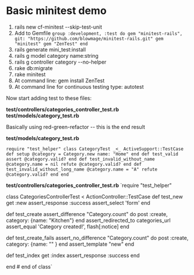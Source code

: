 # Basic minitest demo

1.  rails new cf-minitest --skip-test-unit
2.  Add to Gemfile
    `group :development, :test do
      gem "minitest-rails", git: "https://github.com/blowmage/minitest-rails.git"
      gem "minitest"
      gem "ZenTest"
    end`
3. rails generate mini_test:install
4. rails g model category name:string
5. rails g controller category --no-helper
6. rake db:migrate
7. rake minitest
8. At command line: gem install ZenTest
9. At command line for continuous testing type: autotest

Now start adding test to these files:

**test/controllers/categories_controller_test.rb**
**test/models/category_test.rb**

Basically using red-green-refactor -- this is the end result

**test/models/category_test.rb**

`require "test_helper"
class CategoryTest _<_ ActiveSupport::TestCase
  def setup
    @category = Category.new name: "Home"
  end
  def test_valid
    assert @category.valid?
  end
  def test_invalid_without_name
    @category.name = nil
    refute @category.valid?
  end
  def test_invalid_without_long_name
    @category.name = "A"
    refute @category.valid?
  end
end`


**test/controllers/categories_controller_test.rb**
`require "test_helper"

class CategoriesControllerTest < ActionController::TestCase
  def test_new
    get :new
    assert_response :success
    assert_select 'form'
  end

  def test_create
    assert_difference "Category.count" do
      post :create, category: {name: "Kitchen"}
    end
    assert_redirected_to categories_url
    assert_equal 'Category created!', flash[:notice]
  end

  def test_create_fails
    assert_no_difference "Category.count" do
      post :create, category: {name: "" }
    end
    assert_template "new"
  end

  def test_index
     get :index
     assert_response :success
   end

end # end of class`
